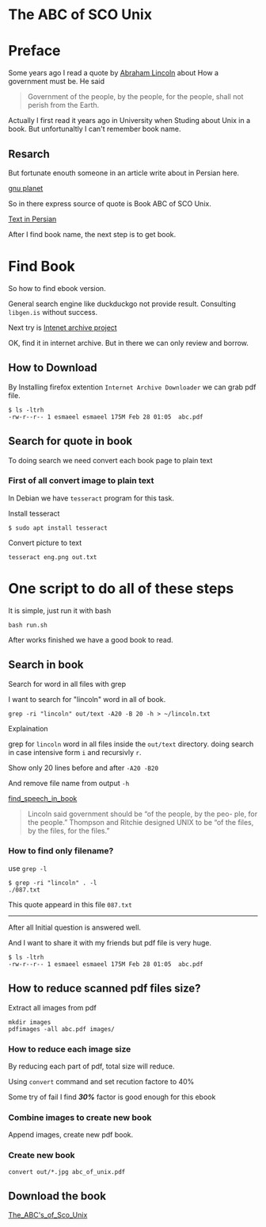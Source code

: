 # **The ABC of SCO Unix**

# Preface

Some years ago I read a quote by [Abraham Lincoln](https://en.wikipedia.org/wiki/Abraham_Lincoln) about How a government must be.
He said

> Government of the people, by the people, for the people, shall not perish from the Earth.

Actually I first read it years ago in University when Studing about Unix in a book.
But unfortunaltly I can't remember book name.

## Resarch

But fortunate enouth someone in an article write about in Persian here.

[gnu planet](https://planet.sito.ir/%DA%86%DB%8C%D8%B2%D9%87%D8%A7%DB%8C%DB%8C-%DA%A9%D9%87-%D8%A8%D8%A7%DB%8C%D8%AF-%D8%A8%D8%AF%D8%A7%D9%86%DB%8C%D8%AF/)

So in there express source of quote is Book ABC of SCO Unix.

[Text in Persian](persian_source.md)

After I find book name, the next step is to get book.

# Find Book

So how to find ebook version.

General search engine like duckduckgo not provide result.
Consulting ```libgen.is``` without success.

Next try is [Intenet archive project](https://archive.org/)

OK, find it in internet archive. But in there we can only review and borrow.

## How to Download 

By Installing firefox extention `Internet Archive Downloader`
we can grab pdf file.

```
$ ls -ltrh
-rw-r--r-- 1 esmaeel esmaeel 175M Feb 28 01:05  abc.pdf
```

## Search for quote in book

To doing search we need convert each book page to plain text

### First of all convert image to plain text

In Debian we have `tesseract` program for this task.

Install tesseract

```
$ sudo apt install tesseract
```

Convert picture to text

```
tesseract eng.png out.txt
```

# One script to do all of these steps

It is simple, just run it with bash

```
bash run.sh
```

After works finished we have a good book to read.

## Search in book 

Search for word in all files with grep

I want to search for "lincoln" word in all of book.

```
grep -ri "lincoln" out/text -A20 -B 20 -h > ~/lincoln.txt
```

Explaination

grep for `lincoln` word in all files inside the `out/text` directory. doing search in case intensive form `i` and recursivly `r`.

Show only 20 lines before and after `-A20 -B20`

And remove file name from output `-h`

[find_speech_in_book](lincoln.txt)


> Lincoln said government should be “of the people, by the peo-
> ple, for the people.” Thompson and Ritchie designed UNIX to be “of
> the files, by the files, for the files.”

### How to find only filename?
use `grep -l`

```
$ grep -ri "lincoln" . -l
./087.txt
```

This quote appeard in this file `087.txt`

---

After all 
Initial question is answered well.

And I want to share it with my friends but pdf file is very huge.

```
$ ls -ltrh
-rw-r--r-- 1 esmaeel esmaeel 175M Feb 28 01:05  abc.pdf
```

## How to reduce scanned pdf files size?

Extract all images from pdf

```
mkdir images
pdfimages -all abc.pdf images/
```

### How to reduce each image size

By reducing each part of pdf, total size will reduce.

Using `convert` command and set recution factore to 40%

Some try of fail I find ***30%*** factor is good enough for this ebook

### Combine images to create new book

Append images, create new pdf book.

### Create new book 

```
convert out/*.jpg abc_of_unix.pdf
```

## Download the book

[The_ABC's_of_Sco_Unix](https://github.com/esmaeelE/books/blob/main/unix/The_ABC's_of_Sco_Unix.pdf)

